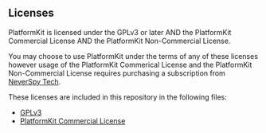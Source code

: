 ## Licenses
PlatformKit is licensed under the GPLv3 or later AND the PlatformKit Commercial License AND the PlatformKit Non-Commercial License.

You may choose to use PlatformKit under the terms of any of these licenses however usage of the PlatformKit Commerical License and
the PlatformKit Non-Commercial License requires purchasing a subscription from [NeverSpy Tech](https://neverspy.tech/platformkit).

These licenses are included in this repository in the following files:
* [GPLv3](/GPLv3_License.md)
* [PlatformKit Commercial License](/PlatformKit_Commercial_License.txt)
